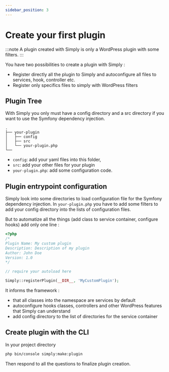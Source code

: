 ```yaml
---
sidebar_position: 3
---
```

# Create your first plugin
:::note
A plugin created with Simply is only a WordPress plugin with some filters.
:::

You have two possibilities to create a plugin with Simply : 
- Register directly all the plugin to Simply and autoconfigure all files to services, hook, controller etc.
- Register only specifics files to simply with WordPress filters

## Plugin Tree
With Simply you only must have a config directory and a src directory if you want to use the Symfony dependency injection.
```
.
├── your-plugin
│   ├── config
│   ├── src
│   └── your-plugin.php
└──
```
- `config`: add your yaml files into this folder,
- `src`: add your other files for your plugin
- `your-plugin.php`: add some configuration code.

## Plugin entrypoint configuration
Simply look into some directories to load configuration file for the Symfony dependency injection.
In `your-plugin.php` you have to add some filters to add your config directory into the lists of configuration files.

But to automatize all the things (add class to service container, configure hooks) add only one line :

```php title='plugins/your-plugin/your-plugin.php'
<?php
/*
Plugin Name: My custom plugin
Description: Description of my plugin
Author: John Doe
Version: 1.0
*/

// require your autoload here

Simply::registerPlugin(__DIR__, 'MyCustomPlugin');
```
It informs the framework :
- that all classes into the namespace are services by default
- autoconfigure hooks classes, controllers and other WordPress features that Simply can understand
- add config directory to the list of directories for the service container

## Create plugin with the CLI
In your project directory
```bash
php bin/console simply:make:plugin
```

Then respond to all the questions to finalize plugin creation.

